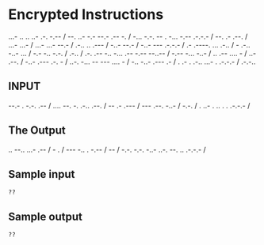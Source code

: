 <!-- RATING: Hard -->
<!-- NAME: Encrypted Instructions -->
<!-- GENERATOR: generate.pl -->
# Encrypted Instructions

...- .. .. ..- .-. -.-- / --. ..- -.- --.- .-- -. / -... -.-. -- . -... -.-- .-.-.- / --. .- .--. / ...- ...- / ...- ...- --.- / .-.. .. .--- / -..- --.- / -..- --- .-.-.- / .- .----. ... .-.. / - .-.. -..- ... / -.- -.. -.-. / .-.. / .-. .-- -.. -... .-- -.-- --..-- / -.-- -... -..- / .. .-- .... - / ..- .--. / -..- .--- .-. - / ..-. -... -- --- .... - / -.. -..- .--- .- / . .- . .-.. ...- . .-.-.- / .-.-..

## INPUT
--.- . -.-. .-- / .... --. -. .-.. .--. / -- .- .--- / --- .--. -..- / -.-. / . ..- . .. . . .-.-.- / 

## The Output
.. --.. ...- .-- / - . / --- -.. . -.-- / -- / -.-. -.-. -..- ..-. --. .. .-.-.- /

## Sample input
	??

## Sample output
	??
